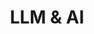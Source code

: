 ---
title: LLM & AI
weight: 200
menu:
  notes:
    name: LLM & AI
    identifier: notes-llm
    weight: 200
---